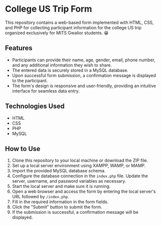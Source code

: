 # College US Trip Form

This repository contains a web-based form implemented with HTML, CSS, and PHP for collecting participant information for the college US trip organized exclusively for MITS Gwalior students. 😁

## Features

- Participants can provide their name, age, gender, email, phone number, and any additional information they wish to share.
- The entered data is securely stored in a MySQL database.
- Upon successful form submission, a confirmation message is displayed to the participant.
- The form's design is responsive and user-friendly, providing an intuitive interface for seamless data entry.

## Technologies Used

- HTML
- CSS
- PHP
- MySQL

## How to Use

1. Clone this repository to your local machine or download the ZIP file.
2. Set up a local server environment using XAMPP, WAMP, or MAMP.
3. Import the provided MySQL database schema.
4. Configure the database connection in the `index.php` file. Update the server, username, and password variables as necessary.
5. Start the local server and make sure it is running.
6. Open a web browser and access the form by entering the local server's URL followed by `/index.php`.
7. Fill in the required information in the form fields.
8. Click the "Submit" button to submit the form.
9. If the submission is successful, a confirmation message will be displayed.
